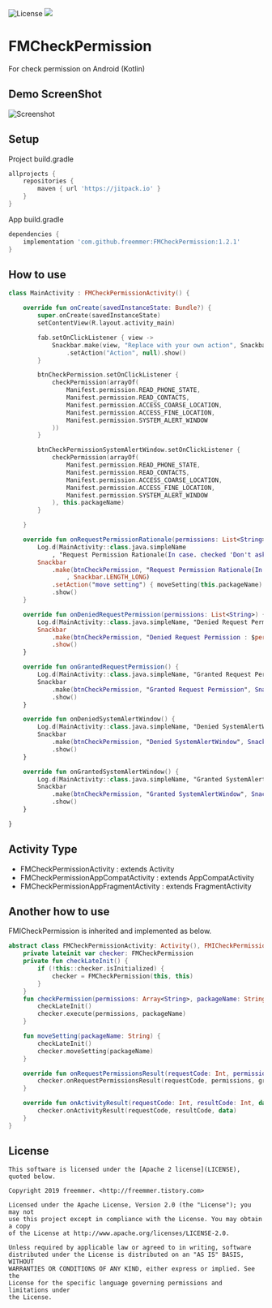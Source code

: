 ![License](https://img.shields.io/badge/License-Apache%202.0-blue.svg)
[![](https://jitpack.io/v/freemmer/FMCheckPermission.svg)](https://jitpack.io/#freemmer/FMCheckPermission)

# FMCheckPermission
For check permission on Android (Kotlin)


## Demo ScreenShot

![Screenshot](https://github.com/freemmer/FMCheckPermission/blob/master/Screenshots/screenshots.gif) 


## Setup

Project build.gradle
```Groovy
allprojects {
    repositories {
        maven { url 'https://jitpack.io' }
    }
}
```

App build.gradle
```Groovy
dependencies {
    implementation 'com.github.freemmer:FMCheckPermission:1.2.1'
}
```


## How to use

```Kotlin
class MainActivity : FMCheckPermissionActivity() {

    override fun onCreate(savedInstanceState: Bundle?) {
        super.onCreate(savedInstanceState)
        setContentView(R.layout.activity_main)

        fab.setOnClickListener { view ->
            Snackbar.make(view, "Replace with your own action", Snackbar.LENGTH_LONG)
                .setAction("Action", null).show()
        }

        btnCheckPermission.setOnClickListener {
            checkPermission(arrayOf(
                Manifest.permission.READ_PHONE_STATE,
                Manifest.permission.READ_CONTACTS,
                Manifest.permission.ACCESS_COARSE_LOCATION,
                Manifest.permission.ACCESS_FINE_LOCATION,
                Manifest.permission.SYSTEM_ALERT_WINDOW
            ))
        }

        btnCheckPermissionSystemAlertWindow.setOnClickListener {
            checkPermission(arrayOf(
                Manifest.permission.READ_PHONE_STATE,
                Manifest.permission.READ_CONTACTS,
                Manifest.permission.ACCESS_COARSE_LOCATION,
                Manifest.permission.ACCESS_FINE_LOCATION,
                Manifest.permission.SYSTEM_ALERT_WINDOW
            ), this.packageName)
        }

    }

    override fun onRequestPermissionRationale(permissions: List<String>) {
        Log.d(MainActivity::class.java.simpleName
            , "Request Permission Rationale(In case. checked 'Don't ask again') : $permissions")
        Snackbar
            .make(btnCheckPermission, "Request Permission Rationale(In case. checked 'Don't ask again') : $permissions"
                , Snackbar.LENGTH_LONG)
            .setAction("move setting") { moveSetting(this.packageName) }
            .show()
    }

    override fun onDeniedRequestPermission(permissions: List<String>) {
        Log.d(MainActivity::class.java.simpleName, "Denied Request Permission : $permissions")
        Snackbar
            .make(btnCheckPermission, "Denied Request Permission : $permissions", Snackbar.LENGTH_SHORT)
            .show()
    }

    override fun onGrantedRequestPermission() {
        Log.d(MainActivity::class.java.simpleName, "Granted Request Permission")
        Snackbar
            .make(btnCheckPermission, "Granted Request Permission", Snackbar.LENGTH_SHORT)
            .show()
    }

    override fun onDeniedSystemAlertWindow() {
        Log.d(MainActivity::class.java.simpleName, "Denied SystemAlertWindow")
        Snackbar
            .make(btnCheckPermission, "Denied SystemAlertWindow", Snackbar.LENGTH_SHORT)
            .show()
    }

    override fun onGrantedSystemAlertWindow() {
        Log.d(MainActivity::class.java.simpleName, "Granted SystemAlertWindow")
        Snackbar
            .make(btnCheckPermission, "Granted SystemAlertWindow", Snackbar.LENGTH_SHORT)
            .show()
    }

}
```
## Activity Type
+ FMCheckPermissionActivity            : extends Activity
+ FMCheckPermissionAppCompatActivity   : extends AppCompatActivity
+ FMCheckPermissionAppFragmentActivity : extends FragmentActivity

## Another how to use
FMICheckPermission is inherited and implemented as below.
```kotlin
abstract class FMCheckPermissionActivity: Activity(), FMICheckPermission {
    private lateinit var checker: FMCheckPermission
    private fun checkLateInit() {
        if (!this::checker.isInitialized) {
            checker = FMCheckPermission(this, this)
        }
    }
    fun checkPermission(permissions: Array<String>, packageName: String?) {
        checkLateInit()
        checker.execute(permissions, packageName)
    }

    fun moveSetting(packageName: String) {
        checkLateInit()
        checker.moveSetting(packageName)
    }

    override fun onRequestPermissionsResult(requestCode: Int, permissions: Array<String>, grantResults: IntArray) {
        checker.onRequestPermissionsResult(requestCode, permissions, grantResults)
    }

    override fun onActivityResult(requestCode: Int, resultCode: Int, data: Intent?) {
        checker.onActivityResult(requestCode, resultCode, data)
    }
}
```

## License 
```code
This software is licensed under the [Apache 2 license](LICENSE), quoted below.

Copyright 2019 freemmer. <http://freemmer.tistory.com>

Licensed under the Apache License, Version 2.0 (the "License"); you may not
use this project except in compliance with the License. You may obtain a copy
of the License at http://www.apache.org/licenses/LICENSE-2.0.

Unless required by applicable law or agreed to in writing, software
distributed under the License is distributed on an "AS IS" BASIS, WITHOUT
WARRANTIES OR CONDITIONS OF ANY KIND, either express or implied. See the
License for the specific language governing permissions and limitations under
the License.
```

